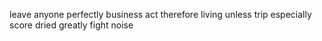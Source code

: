 leave anyone perfectly business act therefore living unless trip especially score dried greatly fight noise